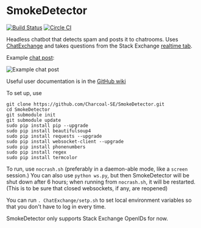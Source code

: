 SmokeDetector
=============

[![Build Status](https://travis-ci.org/Charcoal-SE/SmokeDetector.svg?branch=master)](https://travis-ci.org/Charcoal-SE/SmokeDetector) [![Circle CI](https://circleci.com/gh/Charcoal-SE/SmokeDetector.svg?style=shield)](https://circleci.com/gh/Charcoal-SE/SmokeDetector)

Headless chatbot that detects spam and posts it to chatrooms. Uses [ChatExchange](https://github.com/Manishearth/ChatExchange) and takes questions from the Stack Exchange [realtime tab](http://stackexchange.com/questions?tab=realtime).

Example [chat post](http://chat.stackexchange.com/transcript/11540?m=17962164#17962164):

![Example chat post](http://i.stack.imgur.com/d8pbW.png)

Useful user documentation is in the
[GitHub wiki](https://github.com/Charcoal-SE/SmokeDetector/wiki)

To set up, use

```
git clone https://github.com/Charcoal-SE/SmokeDetector.git
cd SmokeDetector
git submodule init
git submodule update
sudo pip install pip --upgrade
sudo pip install beautifulsoup4
sudo pip install requests --upgrade
sudo pip install websocket-client --upgrade
sudo pip install phonenumbers
sudo pip install regex
sudo pip install termcolor
```

To run, use `nocrash.sh` (preferably in a daemon-able mode, like a `screen` session.)
You can also use `python ws.py`, but then SmokeDetector will be shut down after 6 hours; when running from `nocrash.sh`, it will be restarted. (This is to be sure that closed websockets, if any, are reopened)


You can run `. ChatExchange/setp.sh` to set local environment variables so that you don't have to log in every time. 

SmokeDetector only supports Stack Exchange OpenIDs for now.
